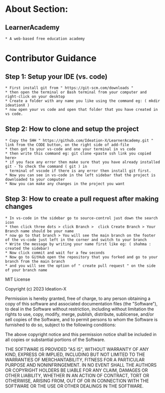 # About Section:

## LearnerAcademy

    * A web-based free education academy

# Contributor Guidance

## Step 1: Setup your IDE (vs. code)

    * First install git from " https://git-scm.com/downloads "
    * then open the terminal or Bash terminal from your computer and right-click on your desktop
    * Create a folder with any name you like using the command eg: ( mkdir ideationX )
    * now open your vs code and open that folder that you have created in vs code.

## Step 2: How to clone and setup the project

    * Copy the SHH " https://github.com/Ideation-X/LearnerAcademy.git " link from the CODE button, on the right side of add-file
    * then got to your vs-code and one your terminal in vs code
    * then write this command eg: git clone <paste ssh link you copied here>
    * if you face any error then make sure that you have already installed git - To check the command ( git ) in
      terminal of vscode if there is any error then install git first.
    * Now you can see in vs-code in the left sidebar that the project is downloaded to your computer
    * Now you can make any changes in the project you want

## Step 3: How to create a pull request after making changes

    * In vs-code in the sidebar go to source-control just down the search icon
    * then click three dots > click Branch >  click Create Branch > Your Branch name should be your name
    * now go to that branch > You will see the main branch on the footer of the vs-code just left in the corner and switch to your branch
    * Write the message by writing your name first like eg: ( shahma : created the sidebar)
    * Now click commit and wait for a few seconds
    * Now go to GitHub open the repository that you forked and go to your branch from the main branch
    * and you will see the option of " create pull request " on the side of your branch name

MIT License

Copyright (c) 2023 Ideation-X

Permission is hereby granted, free of charge, to any person obtaining a copy
of this software and associated documentation files (the "Software"), to deal
in the Software without restriction, including without limitation the rights
to use, copy, modify, merge, publish, distribute, sublicense, and/or sell
copies of the Software, and to permit persons to whom the Software is
furnished to do so, subject to the following conditions:

The above copyright notice and this permission notice shall be included in all
copies or substantial portions of the Software.

THE SOFTWARE IS PROVIDED "AS IS", WITHOUT WARRANTY OF ANY KIND, EXPRESS OR
IMPLIED, INCLUDING BUT NOT LIMITED TO THE WARRANTIES OF MERCHANTABILITY,
FITNESS FOR A PARTICULAR PURPOSE AND NONINFRINGEMENT. IN NO EVENT SHALL THE
AUTHORS OR COPYRIGHT HOLDERS BE LIABLE FOR ANY CLAIM, DAMAGES OR OTHER
LIABILITY, WHETHER IN AN ACTION OF CONTRACT, TORT OR OTHERWISE, ARISING FROM,
OUT OF OR IN CONNECTION WITH THE SOFTWARE OR THE USE OR OTHER DEALINGS IN THE
SOFTWARE.
